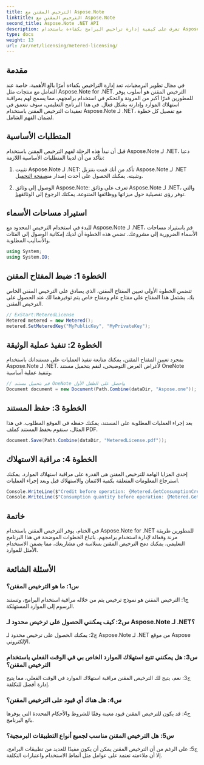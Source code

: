 ```yaml
---
title: الترخيص المقنن مع Aspose.Note
linktitle: الترخيص المقنن مع Aspose.Note
second_title: Aspose.Note .NET API
description: تعرف على كيفية إدارة تراخيص البرامج بكفاءة باستخدام Aspose.Note لـ .NET من خلال الترخيص المحدود. تحسين استخدام الموارد والتحكم في التكاليف بشكل فعال.
type: docs
weight: 13
url: /ar/net/licensing/metered-licensing/
---
```

## مقدمة

في مجال تطوير البرمجيات، تعد إدارة التراخيص بكفاءة أمرًا بالغ الأهمية، خاصة عند التعامل مع منتجات مثل Aspose.Note for .NET. الترخيص المقنن هو أسلوب يوفر للمطورين قدرًا أكبر من المرونة والتحكم في استخدام برامجهم، مما يسمح لهم بمراقبة استهلاك الموارد وإدارته بشكل فعال. في هذا البرنامج التعليمي، سوف نتعمق في تعقيدات الترخيص المقنن باستخدام Aspose.Note لـ .NET، مع تفصيل كل خطوة لضمان الفهم الشامل.

## المتطلبات الأساسية

قبل أن نبدأ هذه الرحلة لفهم الترخيص المقنن باستخدام Aspose.Note لـ .NET، دعنا نتأكد من أن لدينا المتطلبات الأساسية اللازمة:

1.  تثبيت Aspose.Note لـ .NET: تأكد من أنك قمت بتنزيل Aspose.Note لـ .NET وتثبيته. يمكنك الحصول على أحدث إصدار من[صفحة التحميل](https://releases.aspose.com/note/net/).

2.  الوصول إلى وثائق Aspose.Note: تعرف على وثائق Aspose.Note لـ .NET، والتي توفر رؤى تفصيلية حول ميزاتها ووظائفها المتنوعة. يمكنك الرجوع إلى الوثائق[هنا](https://reference.aspose.com/note/net/).

## استيراد مساحات الأسماء

للبدء في استخدام الترخيص المحدود مع Aspose.Note لـ .NET، قم باستيراد مساحات الأسماء الضرورية إلى مشروعك. تضمن هذه الخطوة أن لديك إمكانية الوصول إلى الفئات والأساليب المطلوبة.

```csharp
using System;
using System.IO;
```

## الخطوة 1: ضبط المفتاح المقنن

تتضمن الخطوة الأولى تعيين المفتاح المقنن، الذي يصادق على الترخيص المقنن الخاص بك. يشتمل هذا المفتاح على مفتاح عام ومفتاح خاص يتم توفيرهما لك عند الحصول على الترخيص المقنن.

```csharp
// ExStart:MeteredLicense
Metered metered = new Metered();
metered.SetMeteredKey("MyPublicKey", "MyPrivateKey");
```

## الخطوة 2: تنفيذ عملية الوثيقة

بمجرد تعيين المفتاح المقنن، يمكنك متابعة تنفيذ العمليات على مستنداتك باستخدام Aspose.Note لـ .NET. لأغراض العرض التوضيحي، لنقم بتحميل مستند OneNote وتنفيذ عملية أساسية.

```csharp
// قم بتحميل مستند OneNote واحصل على الطفل الأول
Document document = new Document(Path.Combine(dataDir, "Aspose.one"));
```

## الخطوة 3: حفظ المستند

بعد إجراء العمليات المطلوبة على المستند، يمكنك حفظه في الموقع المطلوب. في هذا المثال، سنقوم بحفظ المستند كملف PDF.

```csharp
document.Save(Path.Combine(dataDir, "MeteredLicense.pdf"));
```

## الخطوة 4: مراقبة الاستهلاك

إحدى المزايا الهامة للترخيص المقنن هي القدرة على مراقبة استهلاك الموارد. يمكنك استرجاع المعلومات المتعلقة بكمية الائتمان والاستهلاك قبل وبعد إجراء العمليات.

```csharp
Console.WriteLine($"Credit before operation: {Metered.GetConsumptionCredit():F2}");
Console.WriteLine($"Consumption quantity before operation: {Metered.GetConsumptionQuantity():F2}");
```

## خاتمة

في الختام، يوفر الترخيص المقنن باستخدام Aspose.Note for .NET للمطورين طريقة مرنة وفعالة لإدارة استخدام برامجهم. باتباع الخطوات الموضحة في هذا البرنامج التعليمي، يمكنك دمج الترخيص المقنن بسلاسة في مشاريعك، مما يضمن الاستخدام الأمثل للموارد.

## الأسئلة الشائعة

### س1: ما هو الترخيص المقنن؟

ج1: الترخيص المقنن هو نموذج ترخيص يتم من خلاله مراقبة استخدام البرامج، وتستند الرسوم إلى الموارد المستهلكة.

### س2: كيف يمكنني الحصول على ترخيص محدود لـ Aspose.Note لـ .NET؟

ج2: يمكنك الحصول على ترخيص محدود لـ Aspose.Note لـ .NET من موقع Aspose الإلكتروني.

### س3: هل يمكنني تتبع استهلاك الموارد الخاص بي في الوقت الفعلي باستخدام الترخيص المقنن؟

ج3: نعم، يتيح لك الترخيص المقنن مراقبة استهلاك الموارد في الوقت الفعلي، مما يتيح إدارة أفضل للتكلفة.

### س4: هل هناك أي قيود على الترخيص المقنن؟

ج4: قد يكون للترخيص المقنن قيود معينة وفقًا للشروط والأحكام المحددة التي يوفرها بائع البرنامج.

### س5: هل الترخيص المقنن مناسب لجميع أنواع التطبيقات البرمجية؟

ج5: على الرغم من أن الترخيص المقنن يمكن أن يكون مفيدًا للعديد من تطبيقات البرامج، إلا أن ملاءمته تعتمد على عوامل مثل أنماط الاستخدام واعتبارات التكلفة.